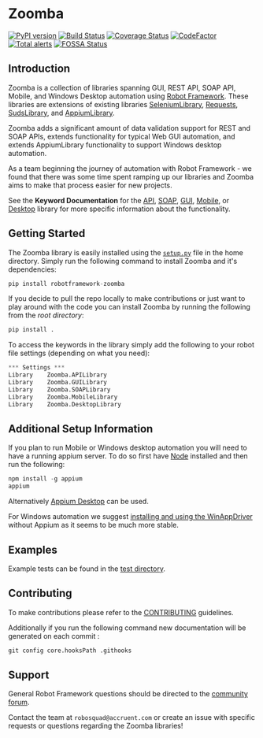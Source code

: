 Zoomba
===========
[![PyPI version](https://badge.fury.io/py/robotframework-zoomba.svg)](https://badge.fury.io/py/robotframework-zoomba)
[![Build Status](https://travis-ci.org/Accruent/robotframework-zoomba.svg?branch=master)](https://travis-ci.org/Accruent/robotframework-zoomba)
[![Coverage Status](https://coveralls.io/repos/github/Accruent/robotframework-zoomba/badge.svg?branch=master)](https://coveralls.io/github/Accruent/robotframework-zoomba?branch=master)
[![CodeFactor](https://www.codefactor.io/repository/github/accruent/robotframework-zoomba/badge)](https://www.codefactor.io/repository/github/accruent/robotframework-zoomba)
[![Total alerts](https://img.shields.io/lgtm/alerts/g/Accruent/robotframework-zoomba.svg?logo=lgtm&logoWidth=18)](https://lgtm.com/projects/g/Accruent/robotframework-zoomba/alerts/)
[![FOSSA Status](https://app.fossa.com/api/projects/git%2Bgithub.com%2FAccruent%2Frobotframework-zoomba.svg?type=shield)](https://app.fossa.com/projects/git%2Bgithub.com%2FAccruent%2Frobotframework-zoomba?ref=badge_shield)

Introduction
--------------

Zoomba is a collection of libraries spanning GUI, REST API, SOAP API, Mobile, and Windows Desktop automation using [Robot Framework](https://github.com/robotframework/robotframework).
These libraries are extensions of existing libraries [SeleniumLibrary](https://github.com/robotframework/SeleniumLibrary), [Requests](https://github.com/bulkan/robotframework-requests), 
[SudsLibrary](https://github.com/aljcalandra/robotframework-sudslibrary), and [AppiumLibrary](https://github.com/serhatbolsu/robotframework-appiumlibrary).

Zoomba adds a significant amount of data validation support for REST and SOAP APIs, extends functionality for typical Web GUI automation, and
extends AppiumLibrary functionality to support Windows desktop automation.

As a team beginning the journey of automation with Robot Framework - we found that there was some time spent ramping up our libraries and Zoomba aims to make that process easier for new projects.

See the **Keyword Documentation** for the [API](https://accruent.github.io/robotframework-zoomba/APILibraryDocumentation.html), [SOAP](https://accruent.github.io/robotframework-zoomba/SOAPLibraryDocumentation.html),
[GUI](https://accruent.github.io/robotframework-zoomba/GUILibraryDocumentation.html), [Mobile](https://accruent.github.io/robotframework-zoomba/MobileLibraryDocumentation.html), or [Desktop](https://accruent.github.io/robotframework-zoomba/DesktopLibraryDocumentation.html) library for more specific information about the functionality.


Getting Started
----------------

The Zoomba library is easily installed using the [`setup.py`](https://github.com/Accruent/robotframework-zoomba/blob/master/setup.py) file in the home directory.
Simply run the following command to install Zoomba and it's dependencies:

```python
pip install robotframework-zoomba
```

If you decide to pull the repo locally to make contributions or just want to play around with the code
you can install Zoomba by running the following from the *root directory*:
```python
pip install .
```

To access the keywords in the library simply add the following to your robot file settings (depending on what you need):
```python
*** Settings ***
Library    Zoomba.APILibrary
Library    Zoomba.GUILibrary
Library    Zoomba.SOAPLibrary
Library    Zoomba.MobileLibrary
Library    Zoomba.DesktopLibrary
```

Additional Setup Information
---------------------------------

If you plan to run Mobile or Windows desktop automation you will need to have a running appium server. To do so first have [Node](https://nodejs.org/en/download/)
installed and then run the following:
```python
npm install -g appium
appium
```
Alternatively [Appium Desktop](https://github.com/appium/appium-desktop/releases) can be used.

For Windows automation we suggest [installing and using the WinAppDriver](https://github.com/Microsoft/WinAppDriver/releases) without Appium as it seems to be much more stable.

Examples
------------
Example tests can be found in the [test directory](https://github.com/Accruent/robotframework-zoomba/tree/master/test).


Contributing
-----------------

To make contributions please refer to the [CONTRIBUTING](https://github.com/Accruent/robotframework-zoomba/blob/master/CONTRIBUTING.rst) guidelines.

Additionally if you run the following command new documentation will be generated on each commit :
```python
git config core.hooksPath .githooks
```

Support
---------------
General Robot Framework questions should be directed to the [community forum](https://forum.robotframework.org/).

Contact the team at `robosquad@accruent.com` or create an issue with specific requests or questions regarding the Zoomba libraries!
